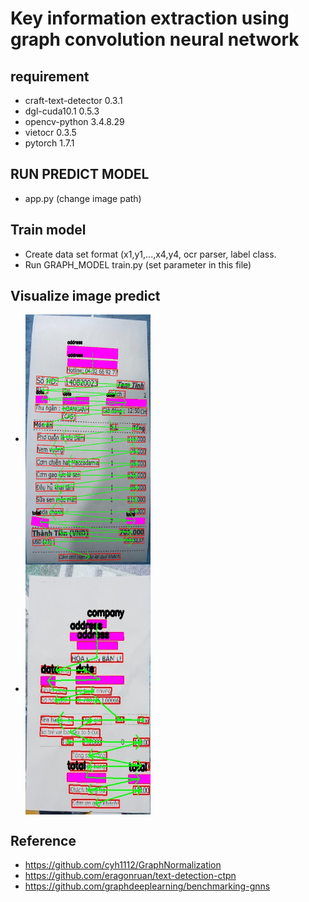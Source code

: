# Key information extraction using graph convolution neural network
## requirement
* craft-text-detector  0.3.1 
* dgl-cuda10.1         0.5.3
* opencv-python        3.4.8.29 
* vietocr              0.3.5
* pytorch              1.7.1
## RUN PREDICT MODEL
* app.py (change image path)
## Train model
* Create data set format (x1,y1,...,x4,y4, ocr parser, label class.
* Run GRAPH_MODEL train.py (set parameter in this file)
## Visualize image predict
* <img align="center" width="200" height="400" src="./images/2.jpg">
* <img align="center" width="200" height="400" src="./images/1.jpg">
## Reference
* https://github.com/cyh1112/GraphNormalization
* https://github.com/eragonruan/text-detection-ctpn
* https://github.com/graphdeeplearning/benchmarking-gnns
